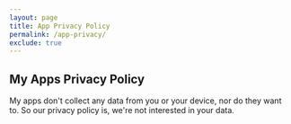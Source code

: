 ```yaml
---
layout: page
title: App Privacy Policy
permalink: /app-privacy/
exclude: true
---
```


## My Apps Privacy Policy

My apps don't collect any data from you or your device, nor do they want to. So our privacy policy is, we're not interested in your data. 